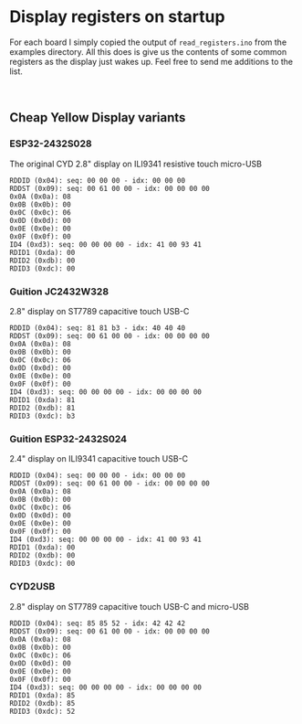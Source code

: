 # Display registers on startup

For each board I simply copied the output of `read_registers.ino` from the examples directory. All this does is give us the contents of some common registers as the display just wakes up. Feel free to send me additions to the list.

&nbsp;

## Cheap Yellow Display variants

### ESP32-2432S028

The original CYD 2.8" display on ILI9341
resistive touch
micro-USB

```
RDDID (0x04): seq: 00 00 00 - idx: 00 00 00 
RDDST (0x09): seq: 00 61 00 00 - idx: 00 00 00 00 
0x0A (0x0a): 08
0x0B (0x0b): 00
0x0C (0x0c): 06
0x0D (0x0d): 00
0x0E (0x0e): 00
0x0F (0x0f): 00
ID4 (0xd3): seq: 00 00 00 00 - idx: 41 00 93 41 
RDID1 (0xda): 00
RDID2 (0xdb): 00
RDID3 (0xdc): 00
```

### Guition JC2432W328

2.8" display on ST7789
capacitive touch
USB-C

```
RDDID (0x04): seq: 81 81 b3 - idx: 40 40 40 
RDDST (0x09): seq: 00 61 00 00 - idx: 00 00 00 00 
0x0A (0x0a): 08
0x0B (0x0b): 00
0x0C (0x0c): 06
0x0D (0x0d): 00
0x0E (0x0e): 00
0x0F (0x0f): 00
ID4 (0xd3): seq: 00 00 00 00 - idx: 00 00 00 00 
RDID1 (0xda): 81
RDID2 (0xdb): 81
RDID3 (0xdc): b3
```

### Guition ESP32-2432S024

2.4" display on ILI9341
capacitive touch
USB-C

```
RDDID (0x04): seq: 00 00 00 - idx: 00 00 00 
RDDST (0x09): seq: 00 61 00 00 - idx: 00 00 00 00 
0x0A (0x0a): 08
0x0B (0x0b): 00
0x0C (0x0c): 06
0x0D (0x0d): 00
0x0E (0x0e): 00
0x0F (0x0f): 00
ID4 (0xd3): seq: 00 00 00 00 - idx: 41 00 93 41 
RDID1 (0xda): 00
RDID2 (0xdb): 00
RDID3 (0xdc): 00
```

### CYD2USB

2.8" display on ST7789
capacitive touch
USB-C and micro-USB

```
RDDID (0x04): seq: 85 85 52 - idx: 42 42 42 
RDDST (0x09): seq: 00 61 00 00 - idx: 00 00 00 00 
0x0A (0x0a): 08
0x0B (0x0b): 00
0x0C (0x0c): 06
0x0D (0x0d): 00
0x0E (0x0e): 00
0x0F (0x0f): 00
ID4 (0xd3): seq: 00 00 00 00 - idx: 00 00 00 00 
RDID1 (0xda): 85
RDID2 (0xdb): 85
RDID3 (0xdc): 52
```

